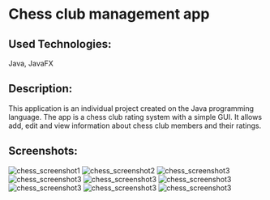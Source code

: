 # Chess club management app 

## Used Technologies:
Java, JavaFX

## Description:
This application is an individual project created on the Java programming language. The app is a chess club rating system with a simple GUI. It allows add, edit and view information about chess club members and their ratings.

## Screenshots:
![chess_screenshot1](https://github.com/evgeniya-zhukova/Chess_club_management_app/blob/main/screenshots/Chess1.png)
![chess_screenshot2](https://github.com/evgeniya-zhukova/Chess_club_management_app/blob/main/screenshots/Chess2.png)
![chess_screenshot3](https://github.com/evgeniya-zhukova/Chess_club_management_app/blob/main/screenshots/Chess3.png)
![chess_screenshot3](https://github.com/evgeniya-zhukova/Chess_club_management_app/blob/main/screenshots/Chess4.png)
![chess_screenshot3](https://github.com/evgeniya-zhukova/Chess_club_management_app/blob/main/screenshots/Chess5.png)
![chess_screenshot3](https://github.com/evgeniya-zhukova/Chess_club_management_app/blob/main/screenshots/Chess6.png)
![chess_screenshot3](https://github.com/evgeniya-zhukova/Chess_club_management_app/blob/main/screenshots/Chess7.png)
![chess_screenshot3](https://github.com/evgeniya-zhukova/Chess_club_management_app/blob/main/screenshots/Chess8.png)
![chess_screenshot3](https://github.com/evgeniya-zhukova/Chess_club_management_app/blob/main/screenshots/Chess9.png)
